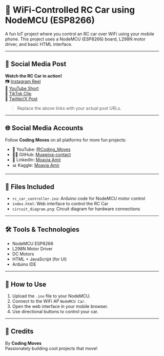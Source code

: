 # 🚗 WiFi-Controlled RC Car using NodeMCU (ESP8266)

A fun IoT project where you control an RC car over WiFi using your mobile phone. This project uses a NodeMCU (ESP8266) board, L298N motor driver, and basic HTML interface.

---

## 📸 Social Media Post

**Watch the RC Car in action!**  
📷 [Instagram Reel](https://www.instagram.com/p/your-post-id)  
🎥 [YouTube Short](https://www.youtube.com/shorts/your-post-id)  
📱 [TikTok Clip](https://www.tiktok.com/@coding_moves/video/your-post-id)  
🧵 [Twitter/X Post](https://twitter.com/Coding_Moves/status/your-post-id)

> Replace the above links with your actual post URLs.

---

## 🌐 Social Media Accounts

Follow **Coding Moves** on all platforms for more fun projects:

- 🧠 YouTube: [@Coding_Moves](https://www.youtube.com/@Coding_Moves)
- 👨‍💻 GitHub: [Muawiya-contact](https://github.com/Muawiya-contact)
- 💼 LinkedIn: [Moavia Amir](linkedin.com/in/contactmuawia)  
- 📊 Kaggle: [Moavia Amir](https://www.kaggle.com/moaviaamir)         

---

## 📁 Files Included

- `rc_car_controller.ino`: Arduino code for NodeMCU motor control
- `index.html`: Web interface to control the RC Car
- `circuit_diagram.png`: Circuit diagram for hardware connections

---

## 🛠️ Tools & Technologies

- NodeMCU ESP8266
- L298N Motor Driver
- DC Motors
- HTML + JavaScript (for UI)
- Arduino IDE

---

## 📌 How to Use

1. Upload the `.ino` file to your NodeMCU.
2. Connect to the WiFi AP `NodeMCU Car`.
3. Open the web interface in your mobile browser.
4. Use directional buttons to control your car.

---

## 🤝 Credits

By **Coding Moves**  
Passionately building cool projects that move!

